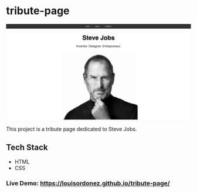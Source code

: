# tribute-page

![Screenshot](screenshot.png)

This project is a tribute page dedicated to Steve Jobs.

## Tech Stack

- HTML
- CSS

### Live Demo: https://louisordonez.github.io/tribute-page/
